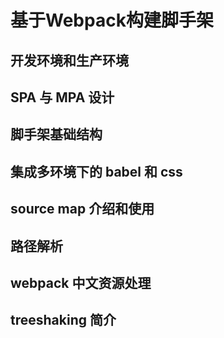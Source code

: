 # 基于Webpack构建脚手架
## 开发环境和生产环境
## SPA 与 MPA 设计
## 脚手架基础结构
## 集成多环境下的 babel 和 css
## source map 介绍和使用
## 路径解析
## webpack 中文资源处理
## treeshaking 简介

#

